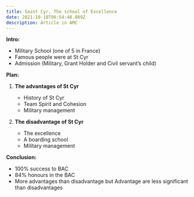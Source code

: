```yaml
---
title: Saint Cyr, The school of Excellence
date: 2021-10-18T06:54:48.809Z
description: Article in AMC
---
```

**Intro:**

   * Military School (one of 5 in France)
   * Famous people were at St Cyr
   * Admission (Military, Grant Holder and Civil servant’s child)

**Plan:**

1. **The advantages of St Cyr**

   * History of St Cyr
   * Team Spirit and Cohesion
   * Military management
2. **The disadvantage of St Cyr**

   * The excellence
   * A boarding school
   * Military management

**Conclusion:**

   * 100% success to BAC
   * 84% honours in the BAC
   * More advantages than disadvantage but Advantage are less significant than disadvantages